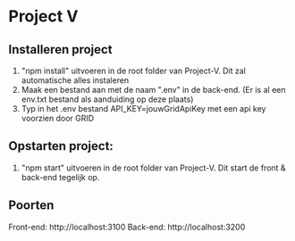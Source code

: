 # Project V

## Installeren project

1. "npm install" uitvoeren in de root folder van Project-V. Dit zal automatische alles instaleren
2. Maak een bestand aan met de naam ".env" in de back-end. (Er is al een env.txt bestand als aanduiding op deze plaats)
3. Typ in het .env bestand API_KEY=jouwGridApiKey met een api key voorzien door GRID

## Opstarten project:

1. "npm start" uitvoeren in de root folder van Project-V. Dit start de front & back-end tegelijk op.

## Poorten
Front-end: http://localhost:3100
Back-end: http://localhost:3200